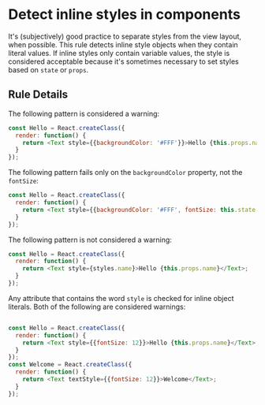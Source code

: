 # Detect inline styles in components
It's (subjectively) good practice to separate styles from the view layout, when possible. 
This rule detects inline style objects when they contain literal values. If inline styles only contain
variable values, the style is considered acceptable because it's sometimes necessary to set styles 
based on `state` or `props`.

## Rule Details

The following pattern is considered a warning:

```js
const Hello = React.createClass({
  render: function() {
    return <Text style={{backgroundColor: '#FFF'}}>Hello {this.props.name}</Text>;
  }
});
```

The following pattern fails only on the `backgroundColor` property, not the `fontSize`:

```js
const Hello = React.createClass({
  render: function() {
    return <Text style={{backgroundColor: '#FFF', fontSize: this.state.fontSize}}>Hello {this.props.name}</Text>;
  }
});
```

The following pattern is not considered a warning:
```js
const Hello = React.createClass({
  render: function() {
    return <Text style={styles.name}>Hello {this.props.name}</Text>;
  }
});
```
Any attribute that contains the word `style` is checked for inline object literals. Both of the following
are considered warnings:

```js

const Hello = React.createClass({
  render: function() {
    return <Text style={{fontSize: 12}}>Hello {this.props.name}</Text>;
  }
});
const Welcome = React.createClass({
  render: function() {
    return <Text textStyle={{fontSize: 12}}>Welcome</Text>;
  }
});
```
